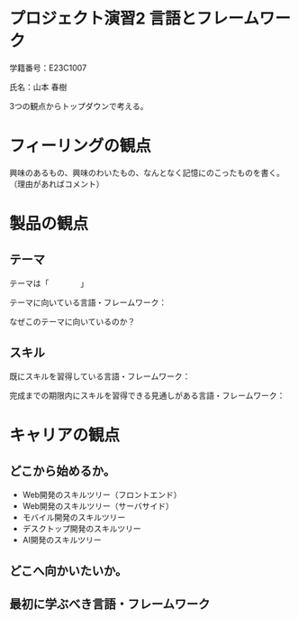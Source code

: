 # プロジェクト演習2 言語とフレームワーク
学籍番号：E23C1007

氏名：山本 春樹

3つの観点からトップダウンで考える。

# フィーリングの観点

興味のあるもの、興味のわいたもの、なんとなく記憶にのこったものを書く。
（理由があればコメント）



# 製品の観点

## テーマ

テーマは「　　　　」

テーマに向いている言語・フレームワーク：

なぜこのテーマに向いているのか？


## スキル

既にスキルを習得している言語・フレームワーク：

完成までの期限内にスキルを習得できる見通しがある言語・フレームワーク：



# キャリアの観点

## どこから始めるか。

- Web開発のスキルツリー（フロントエンド）
- Web開発のスキルツリー（サーバサイド）
- モバイル開発のスキルツリー
- デスクトップ開発のスキルツリー
- AI開発のスキルツリー


## どこへ向かいたいか。



## 最初に学ぶべき言語・フレームワーク


